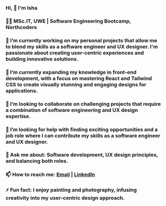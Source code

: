### Hi, 👋 I'm Isha

### 👩‍🎓 MSc.IT, UWE | Software Engineering Bootcamp, Northcoders

### 🔭 I’m currently working on my personal projects that allow me to blend my skills as a software engineer and UX designer. I'm passionate about creating user-centric experiences and building innovative solutions.

### 🌱 I’m currently expanding my knowledge in front-end development, with a focus on mastering React and Tailwind CSS to create visually stunning and engaging designs for applications.

### 👯 I’m looking to collaborate on challenging projects that require a combination of software engineering and UX design expertise. 

### 🤔 I’m looking for help with finding exciting opportunities and a job role where I can contribute my skills as a software engineer and UX designer.

### 💬 Ask me about: Software development, UX design principles, and balancing both roles.

### 📫 How to reach me: [Email](mailto:isha.zimba@gmail.com) | [LinkedIn](https://www.linkedin.com/in/isha-tamang/) 

### ⚡ Fun fact: I enjoy painting and photography, infusing creativity into my user-centric design approach.
